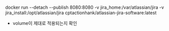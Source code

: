 docker run --detach --publish 8080:8080 -v jira_home:/var/atlassian/jira -v jira_install:/opt/atlassian/jira cptactionhank/atlassian-jira-software:latest

* volume이 제대로 적용되는지 확인 
